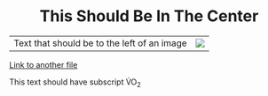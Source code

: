 <h1 align="center"> This Should Be In The Center </h1>

<table>
<tr>
<td> Text that should be to the left of an image </td>
<td> <img src="https://peakvisor.com/img/news/Calgary-Alberta.jpg" </td>
</tr>
</table>

<a href="/PULLTEST">Link to another file</a>

This text should have subscript V&#775;O<sub>2</sub>




